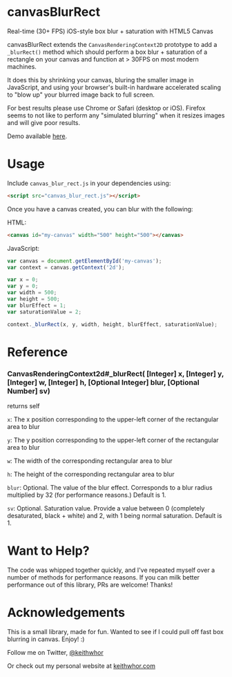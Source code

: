 # canvasBlurRect

Real-time (30+ FPS) iOS-style box blur + saturation with HTML5 Canvas

canvasBlurRect extends the `CanvasRenderingContext2D` prototype to add a
  `_blurRect()` method which should perform a box blur + saturation of
  a rectangle on your canvas and function at > 30FPS on most modern machines.

It does this by shrinking your canvas, bluring the smaller image in JavaScript,
and using your browser's built-in hardware accelerated scaling to "blow up" your
blurred image back to full screen.

For best results please use Chrome or Safari (desktop or iOS). Firefox seems
to not like to perform any "simulated blurring" when it resizes images and will
give poor results.

Demo available [here](http://keithwhor.com/blur).

# Usage

Include `canvas_blur_rect.js` in your dependencies using:

```html
<script src="canvas_blur_rect.js"></script>
```

Once you have a canvas created, you can blur with the following:

HTML:

```html
<canvas id="my-canvas" width="500" height="500"></canvas>
```

JavaScript:

```javascript
var canvas = document.getElementById('my-canvas');
var context = canvas.getContext('2d');

var x = 0;
var y = 0;
var width = 500;
var height = 500;
var blurEffect = 1;
var saturationValue = 2;

context._blurRect(x, y, width, height, blurEffect, saturationValue);
```

# Reference

### CanvasRenderingContext2d#_blurRect( [Integer] x, [Integer] y, [Integer] w, [Integer] h, [Optional Integer] blur, [Optional Number] sv)

returns self

`x`: The x position corresponding to the upper-left corner of the rectangular area to blur

`y`: The y position corresponding to the upper-left corner of the rectangular area to blur

`w`: The width of the corresponding rectangular area to blur

`h`: The height of the corresponding rectangular area to blur

`blur`: Optional. The value of the blur effect. Corresponds to a blur radius multiplied by 32
 (for performance reasons.) Default is 1.

 `sv`: Optional. Saturation value. Provide a value between 0 (completely desaturated, black + white) and
 2, with 1 being normal saturation. Default is 1.

 # Want to Help?

 The code was whipped together quickly, and I've repeated myself over a number
 of methods for performance reasons. If you can milk better performance out of
 this library, PRs are welcome! Thanks!

 # Acknowledgements

 This is a small library, made for fun. Wanted to see if I could pull off
 fast box blurring in canvas. Enjoy! :)

 Follow me on Twitter, [@keithwhor](http://twitter.com/keithwhor)

 Or check out my personal website at [keithwhor.com](http://keithwhor.com)
